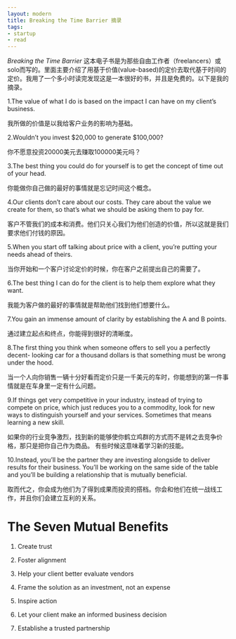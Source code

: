 ```yaml
---
layout: modern
title: Breaking the Time Barrier 摘录
tags:
- startup
- read
---
```


_Breaking the Time Barrier_ 这本电子书是为那些自由工作者（freelancers）或solo而写的。里面主要介绍了用基于价值(value-based)的定价去取代基于时间的定价。我用了一个多小时读完发现这是一本很好的书，并且是免费的。以下是我的摘录。

1.The value of what I do is based on the impact I can have on my client’s business.

我所做的价值是以我给客户业务的影响为基础。

2.Wouldn’t you invest $20,000 to generate $100,000?

你不愿意投资20000美元去赚取100000美元吗？

3.The best thing you could do for yourself is to get the concept of time out of your head.

你能做你自己做的最好的事情就是忘记时间这个概念。

4.Our clients don’t care about our costs. They care about the value we create for them, so that’s what we should be asking them to pay for.

客户不管我们的成本和消费。他们只关心我们为他们创造的价值，所以这就是我们要求他们付钱的原因。

5.When you start off talking about price with a client, you’re putting your needs ahead of theirs.

当你开始和一个客户讨论定价的时候，你在客户之前提出自己的需要了。

6.The best thing I can do for the client is to help them explore what they want.

我能为客户做的最好的事情就是帮助他们找到他们想要什么。

7.You gain an immense amount of clarity by establishing the A and B points.

通过建立起点和终点，你能得到很好的清晰度。

8.The first thing you think when someone offers to sell you a perfectly decent- looking car for a thousand dollars is that something must be wrong under the hood.

当一个人向你销售一辆十分好看而定价只是一千美元的车时，你能想到的第一件事情就是在车身里一定有什么问题。

9.If things get very competitive in your industry, instead of trying to compete on price, which just reduces you to a commodity, look for new ways to distinguish yourself and your services. Sometimes that means learning a new skill.

如果你的行业竞争激烈，找到新的能够使你鹤立鸡群的方式而不是转之去竞争价格，那只是把你自己作为商品。 有些时候这意味着学习新的技能。

10.Instead, you’ll be the partner they are investing alongside to deliver results for their business. You’ll be working on the same side of the table and you’ll be building a relationship that is mutually beneficial.

取而代之，你会成为他们为了得到成果而投资的搭档。你会和他们在统一战线工作，并且你们会建立互利的关系。

The Seven Mutual Benefits
======

1. Create trust

2. Foster alignment

3. Help your client better evaluate vendors

4. Frame the solution as an investment, not an expense

5. Inspire action

6. Let your client make an informed business decision

7. Establishe a trusted partnership